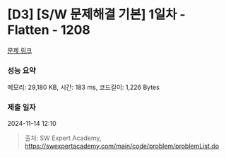 # [D3] [S/W 문제해결 기본] 1일차 - Flatten - 1208 

[문제 링크](https://swexpertacademy.com/main/code/problem/problemDetail.do?contestProbId=AV139KOaABgCFAYh) 

### 성능 요약

메모리: 29,180 KB, 시간: 183 ms, 코드길이: 1,226 Bytes

### 제출 일자

2024-11-14 12:10



> 출처: SW Expert Academy, https://swexpertacademy.com/main/code/problem/problemList.do